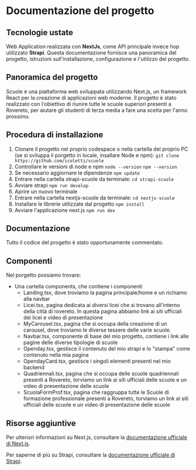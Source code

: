 # Documentazione del progetto
## Tecnologie ustate

Web Application realizzata con **NextJs**, come API principale invece hop utilizzato **Strapi**.
Questa documentazione fornisce una panoramica del progetto, istruzioni sull'installazione, configurazione e l'utilizzo del progetto.

## Panoramica del progetto
Scuole è una piattaforma web sviluppata utilizzando Next.js, un framework React per la creazione di applicazioni web moderne. Il progetto è stato realizzato con l'obiettivo di riunire tutte le scuole superiori presenti a Rovereto, per aiutare gli studenti di terza media a fare una scelta per l'anno prossimo.


## Procedura di installazione
1. Clonare il progetto nel proprio codespace o nella cartella del proprio PC (se si sviluppa il porgetto in locale, insallare Node e npm):
`git clone https://github.com/icoletti/scuole`
2. Controllare le versioni di node e npm `node --version` `npm --version`
3. Se necessario aggiornare le dipendenze `npm update`
4. Entrare nella cartella strapi-scuole da terminale: `cd strapi-scuole`
6. Avviare strapi `npm run develop`
7. Aprire un nuovo terminale
8. Entrare nella cartella nextjs-scuole da terminale: `cd nextjs-scuole`
9. Installare le librerie utilizzate dal progetto `npm install`
10. Avviare l'applicazione  next.js `npm run dev`

## Documentazione
Tutto il codice del progetto è stato opportunamente commentato.

## Componenti
Nel porgetto possiamo trovare:
- Una cartella components, che contiene i componenti
    - Landing.tsx, dove troviamo la pagina principale/home e un richiamo alla navbar
    - Licei.tsx, pagina dedicata ai diversi licei che si trovano all'interno della città di rovereto. In questa pagina abbiamo link ai siti ufficiali dei licei e video di presentazione
    - MyCarousel.tsx, pagina che si occupa della creazione di un carousel, dove troviamo le diverse tessere delle varie scuole.
    - Navbar.tsx, componente di base del mio progetto, contiene i link alle pagine delle diverse tipologie di scuole
    - Openday.tsx, gestisce il contenuto del mio strapi e lo "stampa" come contenuto nella mia pagina
    - OpendayCard.tsx, gestisce i singoli elementi presenti nel mio backend
    - Quadriennali.tsx, pagina che si occupa delle scuole quadriennali presenti a Rovereto, torviamo un link ai siti ufficiali delle scuole e un video di presentazione delle scuole
    - ScuolaFormProf.tsx, pagina che raggruppa tutte le Scuole di formazione professionale presenti a Rovereto, torviamo un link ai siti ufficiali delle scuole e un video di presentazione delle scuole




## Risorse aggiuntive
Per ulteriori informazioni su Next.js, consultare la [documentazione ufficiale di Next.js](https://nextjs.org/docs).

Per saperne di più su Strapi, consultare la [documentazione ufficiale di Strapi](https://docs.strapi.io/).